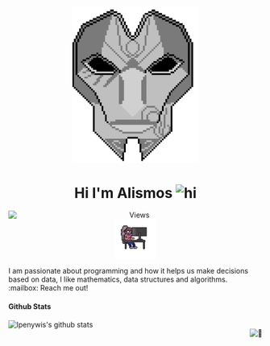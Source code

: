 <p align="center">
  <img width="250px" src="assets/images/Alismos-mask.png" />
</p>
<h1 align="center"> Hi I'm Alismos <img src="https://user-images.githubusercontent.com/1303154/88677602-1635ba80-d120-11ea-84d8-d263ba5fc3c0.gif" width="28px" alt="hi"> </h1> 

<p align="center">
    <img style="display: block;" src="https://komarev.com/ghpvc/?username=Alismos&label=Profile"
    alt="Views" />
    <img style="display: block;" src="assets/images/man-coding.gif" alt="Coding" width="80px">
</p>
I am passionate about programming and how it helps us make decisions based on data, I like mathematics, data structures and algorithms.
<br>
:mailbox: Reach me out!

<br>


#### Github Stats

![Ipenywis's github stats](https://github-readme-stats.vercel.app/api?username=Alismos&count_private=true&theme=tokyonight&hide=contribs,prs)
<br>
<img align="right" alt="🦑" src="https://user-images.githubusercontent.com/22963968/159836902-a7553777-f1e2-49ed-90fc-9721322b3f44.png">




